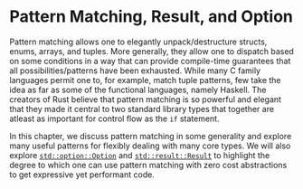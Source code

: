 # Pattern Matching, Result, and Option

Pattern matching allows one to elegantly unpack/destructure structs, enums,
arrays, and tuples. More generally, they allow one to dispatch based on some
conditions in a way that can provide compile-time guarantees that all
possibilities/patterns have been exhausted. While many C family languages permit
one to, for example, match tuple patterns, few take the idea as far as some of
the functional languages, namely Haskell. The creators of Rust believe that pattern matching is so powerful and elegant
that they made it central to two standard library types that together are
atleast as important for control flow as the `if` statement. 

In this chapter, we discuss pattern matching in some generality and explore many
useful patterns for flexibly dealing with many core types. We will also explore
[`std::option::Option`]() and [`std::result::Result`]() to highlight the degree
to which one can use pattern matching with zero cost abstractions to get
expressive yet performant code.
